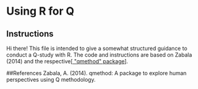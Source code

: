 # Using R for Q

## Instructions

Hi there! This file is intended to give a somewhat structured guidance to conduct a Q-study with R. The code and instructions are based on Zabala (2014) and the respective\[[ "qmethod" package](https://github.com/aiorazabala/qmethod)\].

##References
Zabala, A. (2014). qmethod: A package to explore human perspectives using Q methodology.